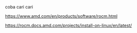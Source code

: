 coba cari cari

https://www.amd.com/en/products/software/rocm.html

https://rocm.docs.amd.com/projects/install-on-linux/en/latest/
